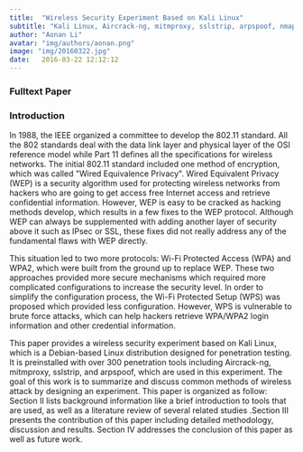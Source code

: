 ```yaml
---
title:  "Wireless Security Experiment Based on Kali Linux"
subtitle: "Kali Linux, Aircrack-ng, mitmproxy, sslstrip, arpspoof, nmap"
author: "Aonan Li"
avatar: "img/authors/aonan.png"
image: "img/20160322.jpg"
date:   2016-03-22 12:12:12
---
```


### Fulltext Paper
<a href="https://drive.google.com/file/d/0B1t9pF1wONA0d1ZMWnBNdk5Vczg/preview"><i class="fa fa-file-pdf-o fa-3x"></i></a>

### Introduction
In 1988, the IEEE organized a committee to develop the 802.11 standard. All the 802 standards deal with the data link layer and physical layer of the OSI reference model while Part 11 defines all the specifications for wireless networks. The initial 802.11 standard included one method of encryption, which was called "Wired Equivalence Privacy". Wired Equivalent Privacy (WEP) is a security algorithm used for protecting wireless networks from hackers who are going to get access free Internet access and retrieve confidential information. However, WEP is easy to be cracked as hacking methods develop, which results in a few fixes to the WEP protocol. Although WEP can always be supplemented with adding another layer of security above it such as IPsec or SSL, these fixes did not really address any of the fundamental flaws with WEP directly.

This situation led to two more protocols: Wi-Fi Protected Access (WPA) and WPA2, which were built from the ground up to replace WEP. These two approaches provided more secure mechanisms which required more complicated configurations to increase the security level. In order to simplify the configuration process, the Wi-Fi Protected Setup (WPS) was proposed which provided less configuration. However, WPS is vulnerable to brute force attacks, which can help hackers retrieve WPA/WPA2 login information and other credential information.

This paper provides a wireless security experiment based on Kali Linux, which is a Debian-based Linux distribution designed for penetration testing. It is preinstalled with over 300 penetration tools including Aircrack-ng, mitmproxy, sslstrip, and arpspoof, which are used in this experiment. The goal of this work is to summarize and discuss common methods of wireless attack by designing an experiment. This paper is organized as follow: Section II lists background information like a brief introduction to tools that are used, as well as a literature review of several related studies .Section III presents the contribution of this paper including detailed methodology, discussion and results. Section IV addresses the conclusion of this paper as well as future work.